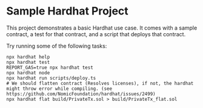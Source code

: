 # Sample Hardhat Project

This project demonstrates a basic Hardhat use case. It comes with a sample contract, a test for that contract, and a script that deploys that contract.

Try running some of the following tasks:

```shell
npx hardhat help
npx hardhat test
REPORT_GAS=true npx hardhat test
npx hardhat node
npx hardhat run scripts/deploy.ts
# We should flatten contract (Resolves licenses), if not, the hardhat might throw error while compiling. (see https://github.com/NomicFoundation/hardhat/issues/2499)
npx hardhat flat build/PrivateTx.sol > build/PrivateTx_flat.sol 
```
